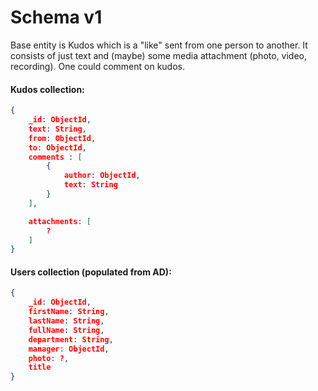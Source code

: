 # Schema v1

Base entity is Kudos which is a "like" sent from one person to another.
It consists of just text and (maybe) some media attachment (photo, video, recording). One could comment on kudos.


#### Kudos collection:

```json
{
    _id: ObjectId,
    text: String,
    from: ObjectId,
    to: ObjectId,
    comments : [
        {
            author: ObjectId,
            text: String
        }
    ],

    attachments: [
        ?
    ]
}
```

#### Users collection (populated from AD):

```json
{
    _id: ObjectId,
    firstName: String,
    lastName: String,
    fullName: String,
    department: String,
    manager: ObjectId,
    photo: ?,
    title
}
```